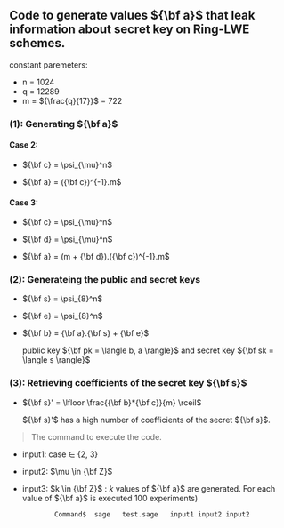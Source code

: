 
## Code to generate values ${\bf a}$ that leak information about secret key on Ring-LWE schemes.
constant paremeters: 
- n = 1024
- q = 12289 
- m = ${\frac{q}{17}}$ = 722

### (1): Generating ${\bf a}$

#### Case 2:   

  - ${\bf c} = \psi_{\mu}^n$ 

  - ${\bf a} = ({\bf c})^{-1}.m$ 

#### Case 3:  

   - ${\bf c} = \psi_{\mu}^n$ 

   - ${\bf d} = \psi_{\mu}^n$ 

   - ${\bf a} = (m + {\bf d}).({\bf c})^{-1}.m$ 

### (2): Generateing the public and secret keys 

   - ${\bf s} = \psi_{8}^n$ 

   - ${\bf e} = \psi_{8}^n$

   - ${\bf b} = {\bf a}.{\bf s} + {\bf e}$
   
     public key ${\bf pk  = \langle b, a \rangle}$ and secret key ${\bf sk = \langle s \rangle}$

### (3): Retrieving coefficients of the secret key ${\bf s}$

   - ${\bf s}' = \lfloor \frac{{\bf b}*{\bf c}}{m} \rceil$ 

     ${\bf s}'$ has a high number of coefficients of the secret ${\bf s}$.

       

> The command to execute the code. 
  - input1: case $\in$ {2, 3}
  - input2: $\mu \in {\bf Z}$ 
  - input3: $k \in {\bf Z}$ : $k$ values of ${\bf a}$ are generated. For each value of ${\bf a}$ is executed 100 experiments)
   
                Command$  sage   test.sage   input1 input2 input2
